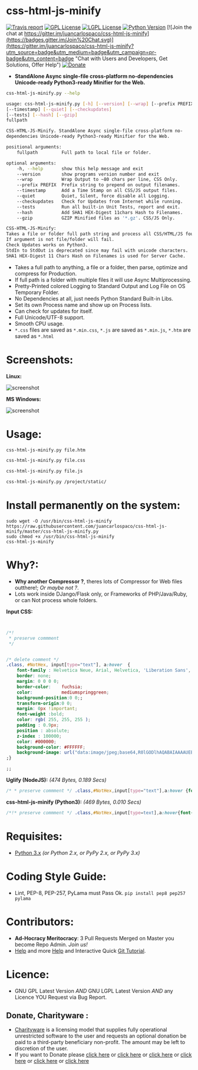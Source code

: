 # css-html-js-minify


[![Travis report](https://travis-ci.org/juancarlospaco/css-html-js-minify.svg?branch=master "Travis-C.I. Testing report")](https://travis-ci.org/juancarlospaco/css-html-js-minify) [![GPL License](http://img.shields.io/badge/license-GPL-blue.svg?style=plastic)](http://opensource.org/licenses/GPL-3.0) [![LGPL License](http://img.shields.io/badge/license-LGPL-blue.svg?style=plastic)](http://opensource.org/licenses/LGPL-3.0) [![Python Version](https://img.shields.io/badge/Python-3-brightgreen.svg?style=plastic)](http://python.org) [![Join the chat at https://gitter.im/juancarlospaco/css-html-js-minify](https://badges.gitter.im/Join%20Chat.svg)](https://gitter.im/juancarlospaco/css-html-js-minify?utm_source=badge&utm_medium=badge&utm_campaign=pr-badge&utm_content=badge "Chat with Users and Developers, Get Solutions, Offer Help") [![Donate](https://www.paypalobjects.com/en_US/i/btn/btn_donate_SM.gif "Donate with or without Credit Card")](http://goo.gl/cB7PR)


- **StandAlone Async single-file cross-platform no-dependencies Unicode-ready Python3-ready Minifier for the Web.**


```bash
css-html-js-minify.py --help

usage: css-html-js-minify.py [-h] [--version] [--wrap] [--prefix PREFIX]
[--timestamp] [--quiet] [--checkupdates]
[--tests] [--hash] [--gzip]
fullpath

CSS-HTML-JS-Minify. StandAlone Async single-file cross-platform no-
dependencies Unicode-ready Python3-ready Minifier for the Web.

positional arguments:
    fullpath         Full path to local file or folder.

optional arguments:
    -h, --help       show this help message and exit
    --version        show programs version number and exit
    --wrap           Wrap Output to ~80 chars per line, CSS Only.
    --prefix PREFIX  Prefix string to prepend on output filenames.
    --timestamp      Add a Time Stamp on all CSS/JS output files.
    --quiet          Quiet, Silent, force disable all Logging.
    --checkupdates   Check for Updates from Internet while running.
    --tests          Run all built-in Unit Tests, report and exit.
    --hash           Add SHA1 HEX-Digest 11chars Hash to Filenames.
    --gzip           GZIP Minified files as '*.gz'. CSS/JS Only.

CSS-HTML-JS-Minify:
Takes a file or folder full path string and process all CSS/HTML/JS found.
If argument is not file/folder will fail.
Check Updates works on Python3.
StdIn to StdOut is deprecated since may fail with unicode characters.
SHA1 HEX-Digest 11 Chars Hash on Filenames is used for Server Cache.

```

- Takes a full path to anything, a file or a folder, then parse, optimize and compress for Production.
- If full path is a folder with multiple files it will use Async Multiprocessing.
- Pretty-Printed colored Logging to Standard Output and Log File on OS Temporary Folder.
- No Dependencies at all, just needs Python Standard Built-in Libs.
- Set its own Process name and show up on Process lists.
- Can check for updates for itself.
- Full Unicode/UTF-8 support.
- Smooth CPU usage.
- `*.css` files are saved as `*.min.css`, `*.js` are saved as `*.min.js`, `*.htm` are saved as `*.html`


# Screenshots:

**Linux:**

![screenshot](https://raw.githubusercontent.com/juancarlospaco/css-html-js-minify/master/linux-css-html-js-compressor.jpg "Linux 32bit/64bit Python2/Python3")

**MS Windows:**

![screenshot](https://raw.githubusercontent.com/juancarlospaco/css-html-js-minify/master/windows-css-html-js-compressor.jpg "MS Windows 32bit/64bit Python2/Python3")


# Usage:

```bash
css-html-js-minify.py file.htm

css-html-js-minify.py file.css

css-html-js-minify.py file.js

css-html-js-minify.py /project/static/
```


# Install permanently on the system:

```
sudo wget -O /usr/bin/css-html-js-minify https://raw.githubusercontent.com/juancarlospaco/css-html-js-minify/master/css-html-js-minify.py
sudo chmod +x /usr/bin/css-html-js-minify
css-html-js-minify
```


# Why?:

- **Why another Compressor ?**, theres lots of Compressor for Web files outthere!; *Or maybe not ?*.
- Lots work inside DJango/Flask only, or Frameworks of PHP/Java/Ruby, or can Not process whole folders.


**Input CSS:**
```css


/*!
 * preserve commment
 */


/* delete comment */
.class, #NotHex, input[type="text"], a:hover  {
    font-family : Helvetica Neue, Arial, Helvetica, 'Liberation Sans', sans-serif;
    border: none;
    margin: 0 0 0 0;
    border-color:    fuchsia;
    color:           mediumspringgreen;
    background-position:0 0;;
    transform-origin:0 0;
    margin: 0px !important;
    font-weight :bold;
    color: rgb( 255, 255, 255 );
    padding : 0.9px;
    position : absolute;
    z-index : 100000;
    color: #000000;
    background-color: #FFFFFF;
    background-image: url("data:image/jpeg;base64,R0lGODlhAQABAIAAAAUEBAAAACwAAAAAAQABAAACAkQBADs=");
;}

;;

```

**Uglify (NodeJS):** *(474 Bytes, 0.189 Secs)*

```css
/* * preserve commment */ .class,#NotHex,input[type="text"],a:hover {font-family:Helvetica Neue,Arial,Helvetica,'Liberation Sans',sans-serif;border:0;margin:0;border-color:fuchsia;color:mediumspringgreen;background-position:0 0;transform-origin:0 0;margin:0 !important;font-weight:bold;color:#fff;padding:.9px;position:absolute;z-index:100000;color:#000;background-color:#fff;background-image:url("data:image/jpeg;base64,R0lGODlhAQABAIAAAAUEBAAAACwAAAAAAQABAAACAkQBADs=")};
```

**css-html-js-minify (Python3):** *(469 Bytes, 0.010 Secs)*

```css
/*!* preserve commment */ .class,#NotHex,input[type=text],a:hover{font-family:Helvetica Neue,Arial,Helvetica,'Liberation Sans',sans-serif;border:0;margin:0;border-color:#f0f;color:#00fa9a;background-position:0 0;transform-origin:0 0;margin:0 !important;font-weight:700;color:#fff;padding:.9px;position:absolute;z-index:100000;color:#000;background-color:#FFF;background-image:url(data:image/jpg;base64,R0lGODlhAQABAIAAAAUEBAAAACwAAAAAAQABAAACAkQBADs=)}
```


# Requisites:

- [Python 3.x](https://www.python.org "Python Homepage") *(or Python 2.x, or PyPy 2.x, or PyPy 3.x)*


# Coding Style Guide:

- Lint, PEP-8, PEP-257, PyLama must Pass Ok. `pip install pep8 pep257 pylama`


# Contributors:

- **Ad-Hocracy Meritocracy**: 3 Pull Requests Merged on Master you become Repo Admin. *Join us!*
- [Help](https://help.github.com/articles/using-pull-requests) and more [Help](https://help.github.com/articles/fork-a-repo) and Interactive Quick [Git Tutorial](https://try.github.io).


# Licence:

- GNU GPL Latest Version *AND* GNU LGPL Latest Version *AND* any Licence YOU Request via Bug Report.


Donate, Charityware :
---------------------

- [Charityware](https://en.wikipedia.org/wiki/Donationware) is a licensing model that supplies fully operational unrestricted software to the user and requests an optional donation be paid to a third-party beneficiary non-profit. The amount may be left to discretion of the user.
- If you want to Donate please [click here](http://www.icrc.org/eng/donations/index.jsp) or [click here](http://www.atheistalliance.org/support-aai/donate) or [click here](http://www.msf.org/donate) or [click here](http://richarddawkins.net/) or [click here](http://www.supportunicef.org/) or [click here](http://www.amnesty.org/en/donate)
